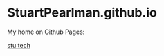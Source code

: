 StuartPearlman.github.io
========================

My home on Github Pages:

[stu.tech](https://stu.tech)
